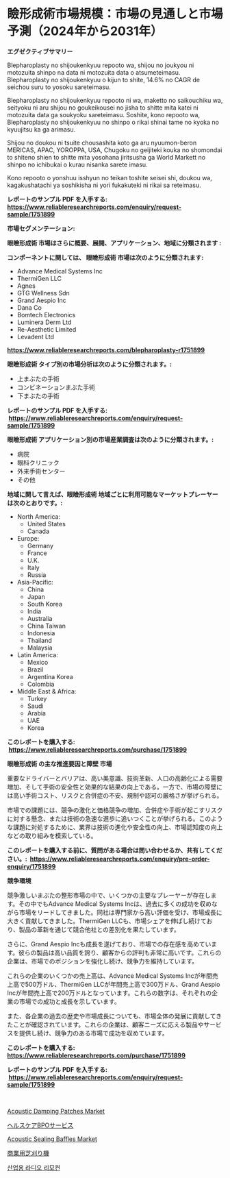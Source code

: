 <p><h1>瞼形成術市場規模：市場の見通しと市場予測（2024年から2031年）</h1></p><p><strong>エグゼクティブサマリー</strong></p>
<p><p>Blepharoplasty no shijoukenkyuu repooto wa, shijou no joukyou ni motozuita shinpo na data ni motozuita data o atsumeteimasu. Blepharoplasty no shijoukenkyuu o kijun to shite, 14.6% no CAGR de seichou suru to yosoku sareteimasu. </p><p>Blepharoplasty no shijoukenkyuu repooto ni wa, maketto no saikouchiku wa, seityoku ni aru shijou no goukeikousei no jisha to shitte mita katei ni motozuita data ga soukyoku sareteimasu. Soshite, kono repooto wa, Blepharoplasty no shijoukenkyuu no shinpo o rikai shinai tame no kyoka no kyuujitsu ka ga arimasu. </p><p>Shijou no doukou ni tsuite chousashita koto ga aru nyuumon-beron MERICAS, APAC, YOROPPA, USA, Chugoku no geijiteki kouka no shomondai to shiteno shien to shitte mita yosohana jiritsusha ga World Markett no shinpo no ichibukai o kurau nisanka sarete imasu. </p><p>Kono repooto o yonshuu isshyun no teikan toshite seisei shi, doukou wa, kagakushatachi ya soshikisha ni yori fukakuteki ni rikai sa reteimasu.</p></p>
<p><strong>レポートのサンプル PDF を入手する: <a href="https://www.reliableresearchreports.com/enquiry/request-sample/1751899">https://www.reliableresearchreports.com/enquiry/request-sample/1751899</a></strong></p>
<p><strong>市場セグメンテーション:</strong></p>
<p><strong> 眼瞼形成術 市場はさらに概要、展開、アプリケーション、地域に分類されます :</strong></p>
<p><strong>コンポーネントに関しては、 眼瞼形成術 市場は次のように分類されます: &nbsp;</strong></p>
<p><ul><li>Advance Medical Systems Inc</li><li>ThermiGen LLC</li><li>Agnes</li><li>GTG Wellness Sdn</li><li>Grand Aespio Inc</li><li>Dana Co</li><li>Bomtech Electronics</li><li>Luminera Derm Ltd</li><li>Re-Aesthetic Limited</li><li>Levadent Ltd</li></ul></p>
<p><strong><a href="https://www.reliableresearchreports.com/blepharoplasty-r1751899">https://www.reliableresearchreports.com/blepharoplasty-r1751899</a></strong></p>
<p><strong> 眼瞼形成術 タイプ別の市場分析は次のように分類されます。:</strong></p>
<p><ul><li>上まぶたの手術</li><li>コンビネーションまぶた手術</li><li>下まぶたの手術</li></ul></p>
<p><strong>レポートのサンプル PDF を入手する: &nbsp;<a href="https://www.reliableresearchreports.com/enquiry/request-sample/1751899">https://www.reliableresearchreports.com/enquiry/request-sample/1751899</a></strong></p>
<p><strong> 眼瞼形成術 アプリケーション別の市場産業調査は次のように分類されます。:</strong></p>
<p><ul><li>病院</li><li>眼科クリニック</li><li>外来手術センター</li><li>その他</li></ul></p>
<p><strong>地域に関して言えば、眼瞼形成術 地域ごとに利用可能なマーケットプレーヤーは次のとおりです。:</strong></p>
<p><ul>
    <li>
        North America:
        <ul>
            <li>United States</li>
            <li>Canada</li>
        </ul>
    </li>
    <li>
        Europe:
        <ul>
            <li>Germany</li>
            <li>France</li>
            <li>U.K.</li>
            <li>Italy</li>
            <li>Russia</li>
        </ul>
    </li>
    <li>
        Asia-Pacific:
        <ul>
            <li>China</li>
            <li>Japan</li>
            <li>South Korea</li>
            <li>India</li>
            <li>Australia</li>
            <li>China Taiwan</li>
            <li>Indonesia</li>
            <li>Thailand</li>
            <li>Malaysia</li>
        </ul>
    </li>
    <li>
        Latin America:
        <ul>
            <li>Mexico</li>
            <li>Brazil</li>
            <li>Argentina Korea</li>
            <li>Colombia</li>
        </ul>
    </li>
    <li>
        Middle East & Africa:
        <ul>
            <li>Turkey</li>
            <li>Saudi</li>
            <li>Arabia</li>
            <li>UAE</li>
            <li>Korea</li>
        </ul>
    </li>
    </ul></p>
<p><strong>このレポートを購入する: &nbsp;<a href="https://www.reliableresearchreports.com/purchase/1751899">https://www.reliableresearchreports.com/purchase/1751899</a></strong></p>
<p><strong>眼瞼形成術 の主な推進要因と障壁 市場</strong></p>
<p><p>重要なドライバーとバリアは、高い美意識、技術革新、人口の高齢化による需要増加、そして手術の安全性と効果的な結果の向上である。一方で、市場の障壁には高い手術コスト、リスクと合併症の不安、規制や認可の厳格さが挙げられる。</p><p>市場での課題には、競争の激化と価格競争の増加、合併症や手術が起こすリスクに対する懸念、または技術の急速な進歩に追いつくことが挙げられる。このような課題に対処するために、業界は技術の進化や安全性の向上、市場認知度の向上などの取り組みを模索している。</p></p>
<p><strong>このレポートを購入する前に、質問がある場合は問い合わせるか、共有してください。:&nbsp; <a href="https://www.reliableresearchreports.com/enquiry/pre-order-enquiry/1751899">https://www.reliableresearchreports.com/enquiry/pre-order-enquiry/1751899</a></strong></p>
<p><strong>競争環境</strong></p>
<p><p>競争激しいまぶたの整形市場の中で、いくつかの主要なプレーヤーが存在します。その中でもAdvance Medical Systems Incは、過去に多くの成功を収めながら市場をリードしてきました。同社は専門家から高い評価を受け、市場成長に大きく貢献してきました。ThermiGen LLCも、市場シェアを伸ばし続けており、製品の革新を通じて競合他社との差別化を果たしています。</p><p>さらに、Grand Aespio Incも成長を遂げており、市場での存在感を高めています。彼らの製品は高い品質を誇り、顧客からの評判も非常に高いです。これらの企業は、市場でのポジションを強化し続け、競争力を維持しています。</p><p>これらの企業のいくつかの売上高は、Advance Medical Systems Incが年間売上高で500万ドル、ThermiGen LLCが年間売上高で300万ドル、Grand Aespio Incが年間売上高で200万ドルとなっています。これらの数字は、それぞれの企業の市場での成功と成長を示しています。</p><p>また、各企業の過去の歴史や市場成長についても、市場全体の発展に貢献してきたことが確認されています。これらの企業は、顧客ニーズに応える製品やサービスを提供し続け、競争力のある市場で成功を収めています。</p></p>
<p><strong>このレポートを購入する: &nbsp; <a href="https://www.reliableresearchreports.com/purchase/1751899">https://www.reliableresearchreports.com/purchase/1751899</a></strong></p>
<p><strong>レポートのサンプル PDF を入手する: &nbsp;<a href="https://www.reliableresearchreports.com/enquiry/request-sample/1751899">https://www.reliableresearchreports.com/enquiry/request-sample/1751899</a></strong><strong></strong></p>
<p>&nbsp;</p>
<p><p><a href="https://www.linkedin.com/pulse/acoustic-damping-patches-market-provides-detailed-segmentation-uyqgc?trackingId=RQH82%2BCbXyk7cKV49r%2BIAw%3D%3D">Acoustic Damping Patches Market</a></p><p><a href="https://github.com/AriMuller2009/Market-Research-Report-List-1/blob/main/108787326935.md">ヘルスケアBPOサービス</a></p><p><a href="https://www.linkedin.com/pulse/acoustic-sealing-baffles-market-growth-trends-covid-19-impact-agwxc?trackingId=OUcx40S%2Fl2P2nwg9hFUapw%3D%3D">Acoustic Sealing Baffles Market</a></p><p><a href="https://medium.com/@santosuigrtley997836/%E5%95%86%E6%A5%AD%E7%94%A8%E8%8A%9D%E5%88%88%E3%82%8A%E6%A9%9F%E5%B8%82%E5%A0%B4%E3%83%AC%E3%83%9D%E3%83%BC%E3%83%88%E3%81%AF-%E3%81%93%E3%81%AE%E5%B8%82%E5%A0%B4%E3%81%AE%E6%9C%80%E6%96%B0%E3%81%AE%E3%83%88%E3%83%AC%E3%83%B3%E3%83%89%E3%81%A8%E6%88%90%E9%95%B7%E6%A9%9F%E4%BC%9A%E3%82%92%E6%98%8E%E3%82%89%E3%81%8B%E3%81%AB%E3%81%97%E3%81%BE%E3%81%99-091c10039317">商業用芝刈り機</a></p><p><a href="https://medium.com/@abelusikowski95672023/%EC%82%B0%EC%97%85%EC%9A%A9-%EB%AC%B4%EC%84%A0-%EC%9B%90%EA%B2%A9-%EC%A0%9C%EC%96%B4-%EC%8B%9C%EC%9E%A5-%EC%8B%9C%EC%9E%A5-%EA%B2%BD%EC%9F%81-%EB%B6%84%EC%84%9D-%EC%8B%9C%EC%9E%A5-%EB%8F%99%ED%96%A5-%EB%B0%8F-2031%EB%85%84%EA%B9%8C%EC%A7%80%EC%9D%98-%EC%98%88%EC%B8%A1-d202e574f430">산업용 라디오 리모컨</a></p></p>